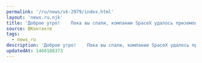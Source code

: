 ```yaml
---
permalink: '/ru/news/vk-2979/index.html'
layout: 'news.ru.njk'
title: 'Доброе утро!    Пока вы спали, компании SpaceX удалось приземлить первую ступень Falcon 9 на пл…'
source: ВКонтакте
tags:
  - news_ru
description: 'Доброе утро!    Пока вы спали, компании SpaceX удалось приземлить первую ступень Falcon 9 на пл…'
updatedAt: 1460188373
---
```

